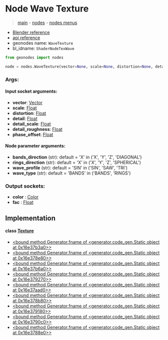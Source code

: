 # Node Wave Texture

> [main](../structure.md) - [nodes](nodes.md) - [nodes menus](nodes_menus.md)

- [Blender reference](https://docs.blender.org/manual/en/latest/modeling/geometry_nodes/texture/wave.html)
- [api reference](https://docs.blender.org/api/current/bpy.types.ShaderNodeTexWave.html)
- geonodes name: `WaveTexture`
- bl_idname: `ShaderNodeTexWave`

```python
from geonodes import nodes

node = nodes.WaveTexture(vector=None, scale=None, distortion=None, detail=None, detail_scale=None, detail_roughness=None, phase_offset=None, bands_direction='X', rings_direction='X', wave_profile='SIN', wave_type='BANDS')
```

### Args:

#### Input socket arguments:

- **vector**: [Vector](Vector.md)
- **scale**: [Float](Float.md)
- **distortion**: [Float](Float.md)
- **detail**: [Float](Float.md)
- **detail_scale**: [Float](Float.md)
- **detail_roughness**: [Float](Float.md)
- **phase_offset**: [Float](Float.md)

#### Node parameter arguments:

- **bands_direction** (str): default = 'X' in ('X', 'Y', 'Z', 'DIAGONAL')
- **rings_direction** (str): default = 'X' in ('X', 'Y', 'Z', 'SPHERICAL')
- **wave_profile** (str): default = 'SIN' in ('SIN', 'SAW', 'TRI')
- **wave_type** (str): default = 'BANDS' in ('BANDS', 'RINGS')

### Output sockets:

- **color** : [Color](Color.md)
- **fac** : [Float](Float.md)

## Implementation

#### class [Texture](Texture.md)

 - [<bound method Generator.fname of <generator.code_gen.Static object at 0x16e37b3a0>>](Texture.md#wave-staticmethod)
 - [<bound method Generator.fname of <generator.code_gen.Static object at 0x16e378e80>>](Texture.md#wave_bands-staticmethod)
 - [<bound method Generator.fname of <generator.code_gen.Static object at 0x16e37b6a0>>](Texture.md#wave_rings-staticmethod)
 - [<bound method Generator.fname of <generator.code_gen.Static object at 0x16e379270>>](Texture.md#wave_bands_sine-staticmethod)
 - [<bound method Generator.fname of <generator.code_gen.Static object at 0x16e37aad0>>](Texture.md#wave_bands_saw-staticmethod)
 - [<bound method Generator.fname of <generator.code_gen.Static object at 0x16e378b80>>](Texture.md#wave_bands_triangle-staticmethod)
 - [<bound method Generator.fname of <generator.code_gen.Static object at 0x16e379180>>](Texture.md#wave_rings_sine-staticmethod)
 - [<bound method Generator.fname of <generator.code_gen.Static object at 0x16e3790c0>>](Texture.md#wave_rings_saw-staticmethod)
 - [<bound method Generator.fname of <generator.code_gen.Static object at 0x16e3788e0>>](Texture.md#wave_rings_triangle-staticmethod)
